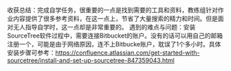 收获总结：完成自学任务，很重要的一点是找到需要的工具和资料，教练组针对作业内容提供了很多参考资料，在这一点上，节省了大量搜索的精力和时间。但是面对无人指导自学时，这一点却是非常重要的。
遇到的难点与问题：安装SourceTree软件过程中，需要连接Bitbucket的账户。没有的话可以用自己的邮箱注册一个，可能是由于网络原因，连不上Bitbucke账户，耽误了1个多小时。具体安装步骤可参考：https://confluence.atlassian.com/get-started-with-sourcetree/install-and-set-up-sourcetree-847359043.html
